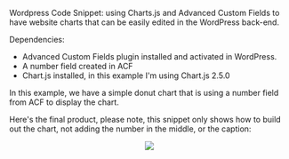 Wordpress Code Snippet: using Charts.js and Advanced Custom Fields to have website charts that can be easily edited in the WordPress back-end.

Dependencies:
<ul>
   <li>Advanced Custom Fields plugin installed and activated in WordPress.</li>
   <li>A number field created in ACF</li>
   <li>Chart.js installed, in this example I'm using Chart.js 2.5.0</li>
</ul>

In this example, we have a simple donut chart that is using a number field from ACF to display the chart.

Here's the final product, please note, this snippet only shows how to build out the chart, not adding the number in the middle, or the caption:<br/>
<div style="margin: 10px auto; text-align: center;"><img src="http://charlottehyland.com/wp-content/uploads/2017/11/donut-chart.png"/></div>

